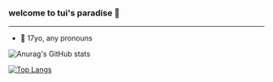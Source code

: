 ### welcome to tui's paradise 🐸
---
- 🌹 17yo, any pronouns




![Anurag's GitHub stats](https://github-readme-stats.vercel.app/api?username=tuizinn&show_icons=true&theme=dracula)


[![Top Langs](https://github-readme-stats.vercel.app/api/top-langs/?username=tuizinn&layout=compact)](https://github.com/anuraghazra/github-readme-stats)

